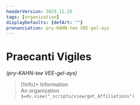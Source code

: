 ```yaml
---
headerVersion: 2023.11.25
tags: [organization]
displayDefaults: {defArt: ""}
pronunciation: pry-KAHN-tee VEE-gel-ays
---
```

# Praecanti Vigiles
*(pry-KAHN-tee VEE-gel-ays)*
>[!info]+ Information  
> An organization  
> `$=dv.view("_scripts/view/get_Affiliations")`

